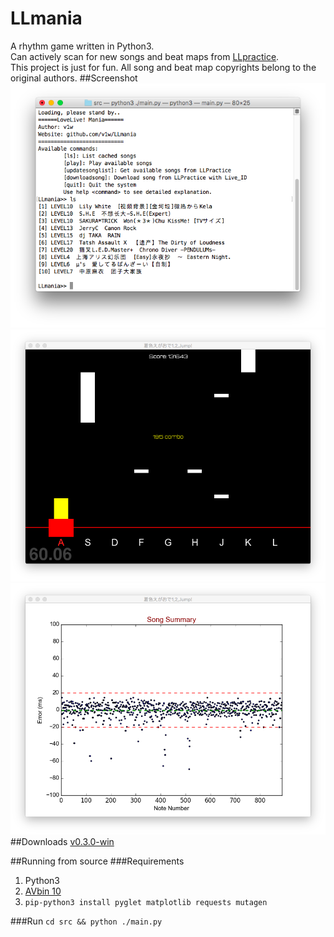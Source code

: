 # LLmania
A rhythm game written in Python3.  
Can actively scan for new songs and beat maps from [LLpractice](https://m.tianyi9.com/).  
This project is just for fun. All song and beat map copyrights belong to the original authors. 
##Screenshot
![](https://raw.githubusercontent.com/v1w/ImageCache/master/SIFemu/help.png)
![](https://raw.githubusercontent.com/v1w/ImageCache/master/SIFemu/play.png)
![](https://raw.githubusercontent.com/v1w/ImageCache/master/SIFemu/songsummary.png)
##Downloads
[v0.3.0-win](https://github.com/v1w/LLmania/releases/download/0.3.0/LLmania-0.3.0-win32.zip)  

##Running from source
###Requirements
1. Python3 
2. [AVbin 10](http://avbin.github.io/AVbin/Download.html)  
3. `pip-python3 install pyglet matplotlib requests mutagen`

###Run
`cd src && python ./main.py`


